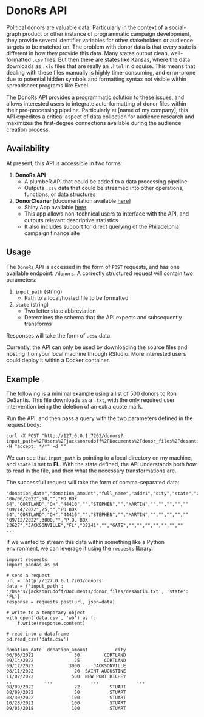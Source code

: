 # DonoRs API

Political donors are valuable data. Particularly in the context of a social-graph product or other instance of programmatic campaign development, they provide several identifier variables for other stakeholders or audience targets to be matched on. The problem with donor data is that every state is different in how they provide this data. Many states output clean, well-formatted `.csv` files. But then there are states like Kansas, where the data downloads as `.xls` files that are really an `.html` in disguise. This means that dealing with these files manually is highly time-consuming, and error-prone due to potential hidden symbols and formatting syntax not visible within spreadsheet programs like Excel. 

The DonoRs API provides a programmatic solution to these issues, and allows interested users to integrate auto-formatting of donor files within their pre-processing pipeline. Particularly at [name of my company], this API expedites a critical aspect of data collection for audience research and maximizes the first-degree connections available during the audience creation process. 

## Availability

At present, this API is accessible in two forms:

1. **DonoRs API**
    - A plumbeR API that could be added to a data processing pipeline
    - Outputs `.csv` data that could be streamed into other operations, functions, or data structures
2. **DonorCleaner** [documentation available [here](https://jer164.github.io/donoRs/)]
    - Shiny App available [here](https://jer164.shinyapps.io/DonorCleanerApp/). 
    - This app allows non-technical users to interface with the API, and outputs relevant descriptive statistics 
    - It also includes support for direct querying of the Philadelphia campaign finance site

## Usage

The `DonoRs` API is accessed in the form of `POST` requests, and has one available endpoint: `/donors`. A correctly structured request will contain two parameters:

1. `input_path` (string)
    - Path to a local/hosted file to be formatted 
2. `state` (string)
    - Two letter state abbreviation
    - Determines the schema that the API expects and subsequently transforms

Responses will take the form of `.csv` data. 

Currently, the API can only be used by downloading the source files and hosting it on your local machine through RStudio. More interested users could deploy it within a Docker container.

## Example

The following is a minimal example using a list of 500 donors to Ron DeSantis. This file downloads as a `.txt`, with the only required user intervention being the deletion of an extra quote mark. 

Run the API, and then pass a query with the two parameters defined in the request body:

```
curl -X POST "http://127.0.0.1:7263/donors?input_path=%2FUsers%2Fjacksonrudoff%2FDocuments%2Fdonor_files%2Fdesantis.txt&state=FL" -H "accept: */*" -d ""

```
We can see that `input_path` is pointing to a local directory on my machine, and `state` is set to **FL**. With the state defined, the API understands both *how* to read in the file, and then what the necessary transformations are. 

The successfull request will take the form of comma-separated data:

```
"donation_date","donation_amount","full_name","addr1","city","state","zip","full_address","first_name","middle_name","last_name","addr2","phone1","phone2","email1","email2"
"06/06/2022",50,"","PO BOX 64","CORTLAND","OH","44410","","STEPHEN","","MARTIN","","","","",""
"09/14/2022",25,"","PO BOX 64","CORTLAND","OH","44410","","STEPHEN","","MARTIN","","","","",""
"09/12/2022",3000,"","P.O. BOX 23627","JACKSONVILLE","FL","32241","","GATE","","","","","","",""
...
```

If we wanted to stream this data within something like a Python environment, we can leverage it using the `requests` library. 

```
import requests
import pandas as pd

# send a request
url = 'http://127.0.0.1:7263/donors'
data = {'input_path': '/Users/jacksonrudoff/Documents/donor_files/desantis.txt', 'state': 'FL'}
response = requests.post(url, json=data)

# write to a temporary object
with open('data.csv', 'wb') as f:
    f.write(response.content)

# read into a dataframe
pd.read_csv('data.csv')

donation_date  donation_amount          city
06/06/2022               50         CORTLAND
09/14/2022               25         CORTLAND
09/12/2022             3000     JACKSONVILLE
08/11/2022               20  SAINT AUGUSTINE
11/02/2022              500  NEW PORT RICHEY
..            ...              ...              ...
08/09/2022               22           STUART
08/09/2022               50           STUART
08/30/2022              100           STUART
10/28/2022              100           STUART
09/05/2018              100           STUART

```

